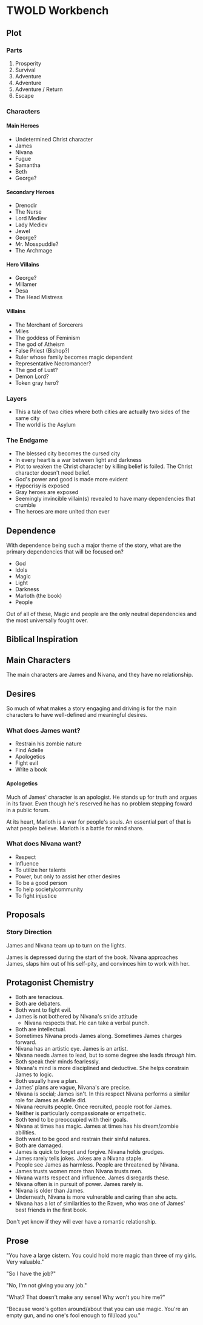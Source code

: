 # TWOLD Workbench

## Plot

### Parts

1. Prosperity
2. Survival
3. Adventure
4. Adventure
5. Adventure / Return
6. Escape

### Characters

#### Main Heroes

* Undetermined Christ character
* James
* Nivana
* Fugue
* Samantha
* Beth
* George?

#### Secondary Heroes

* Drenodir
* The Nurse
* Lord Mediev
* Lady Mediev
* Jewel
* George?
* Mr. Mosspuddle?
* The Archmage

#### Hero Villains

* George?
* Millamer
* Desa
* The Head Mistress

#### Villains

* The Merchant of Sorcerers
* Miles
* The goddess of Feminism
* The god of Atheism
* False Priest (Bishop?)
* Ruler whose family becomes magic dependent
* Representative Necromancer?
* The god of Lust?
* Demon Lord?
* Token gray hero?

### Layers

* This a tale of two cities where both cities are actually two sides of the same city
* The world is the Asylum

### The Endgame

* The blessed city becomes the cursed city
* In every heart is a war between light and darkness
* Plot to weaken the Christ character by killing belief is foiled.  The Christ character doesn't need belief.
* God's power and good is made more evident
* Hypocrisy is exposed
* Gray heroes are exposed
* Seemingly invincible villain(s) revealed to have many dependencies that crumble
* The heroes are more united than ever

## Dependence

With dependence being such a major theme of the story, what are the primary dependencies that will be focused on?

* God
* Idols
* Magic
* Light
* Darkness
* Marloth (the book)
* People

Out of all of these, Magic and people are the only neutral dependencies and the most universally fought over.



## Biblical Inspiration

## Main Characters

The main characters are James and Nivana, and they have no relationship.

## Desires

So much of what makes a story engaging and driving is for the main characters to have well-defined and meaningful desires.

### What does James want?

* Restrain his zombie nature
* Find Adelle
* Apologetics
* Fight evil
* Write a book

#### Apologetics

Much of James' character is an apologist.  He stands up for truth and argues in its favor.  Even though he's reserved he has no problem stepping foward in a public forum.

At its heart, Marloth is a war for people's souls.  An essential part of that is what people believe.  Marloth is a battle for mind share.

### What does Nivana want?

- Respect
- Influence
- To utilize her talents
- Power, but only to assist her other desires
- To be a good person
- To help society/community
- To fight injustice

## Proposals

### Story Direction

James and Nivana team up to turn on the lights.

James is depressed during the start of the book.  Nivana approaches James, slaps him out of his self-pity, and convinces him to work with her.

## Protagonist Chemistry

* Both are tenacious.
* Both are debaters.
* Both want to fight evil.
* James is not bothered by Nivana's snide attitude
  * Nivana respects that.  He can take a verbal punch.
* Both are intellectual.
* Sometimes Nivana prods James along.  Sometimes James charges forward.
* Nivana has an artistic eye.  James is an artist.
* Nivana needs James to lead, but to some degree she leads *through* him.
* Both speak their minds fearlessly.
* Nivana's mind is more disciplined and deductive.  She helps constrain James to logic.
* Both usually have a plan.
* James' plans are vague, Nivana's are precise.
* Nivana is social; James isn't.  In this respect Nivana performs a similar role for James as Adelle did.
* Nivana recruits people.  Once recruited, people root for James.
* Neither is particularly compassionate or empathetic.
* Both tend to be preoccupied with their goals.
* Nivana at times has magic.  James at times has his dream/zombie abilities.
* Both want to be good and restrain their sinful natures.
* Both are damaged.
* James is quick to forget and forgive.  Nivana holds grudges.
* James rarely tells jokes.  Jokes are a Nivana staple.
* People see James as harmless.  People are threatened by Nivana.
* James trusts women more than Nivana trusts men.
* Nivana wants respect and influence.  James disregards these.
* Nivana often is in pursuit of power.  James rarely is.
* Nivana is older than James.
* Underneath, Nivana is more vulnerable and caring than she acts.
* Nivana has a lot of similarities to the Raven, who was one of James' best friends in the first book.

Don't yet know if they will ever have a romantic relationship.

## Prose

"You have a large cistern.  You could hold more magic than three of my girls.  Very valuable."

"So I have the job?"

"No, I'm not giving you any job."

"What?  That doesn't make any sense!  Why won't you hire me?"

"Because word's gotten around/about that you can use magic.  You're an empty gun, and no one's fool enough to fill/load you."